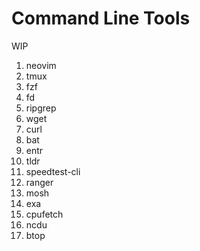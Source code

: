 # Command Line Tools

WIP

1. neovim
2. tmux
3. fzf
4. fd
5. ripgrep
6. wget
7. curl
8. bat
9. entr
10. tldr
11. speedtest-cli
12. ranger
13. mosh
14. exa
15. cpufetch
16. ncdu
17. btop
